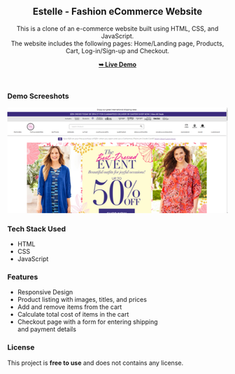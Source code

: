 <div align="center">
  <br />
  <br />

  <h2 align="center">Estelle - Fashion eCommerce Website</h2>

This is a clone of an e-commerce website built using HTML, CSS, and JavaScript.<br/> The website includes the following pages: Home/Landing page, Products, Cart, Log-in/Sign-up and Checkout.



  <a href="https://codewithsadee.github.io/woodex/"><strong>➥ Live Demo</strong></a>

</div>

<br />

### Demo Screeshots

![Estelle Desktop Demo](/readme/demo.png "Desktop Demo")

### Tech Stack Used

<ul>
<li>HTML</li>
<li>CSS</li>
<li>JavaScript</li>
</ul>

### Features

<ul>
<li>Responsive Design</li>
<li>Product listing with images, titles, and prices</li>
<li>Add and remove items from the cart</li>
<li>Calculate total cost of items in the cart</li>
<li>Checkout page with a form for entering shipping<br/> and payment details</li>
</ul>

### License

This project is **free to use** and does not contains any license.

